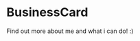 # BusinessCard
Find out more about me and what i can do! :)

<!--

Missing Certificates (Likely Spelling problems)


Grasshopper: All & Folder
Phub: TS ,JS ADV, JQUERY

-->